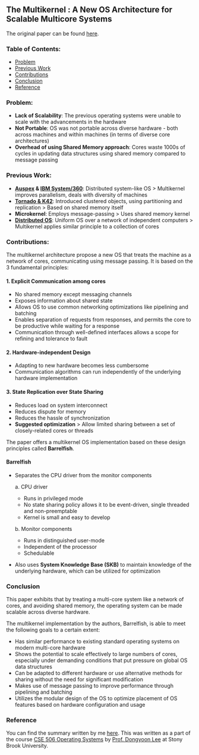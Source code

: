 ## The Multikernel : A New OS Architecture for Scalable Multicore Systems

The original paper can be found [here](https://github.com/parthskansara/Operating-Systems/blob/main/2.%20Multikernel/Multikernels.pdf).

### Table of Contents:
* [Problem](#problem)
* [Previous Work](#previous-work)
* [Contributions](#contributions)
* [Conclusion](#conclusion)
* [Reference](#reference)

### Problem:
* **Lack of Scalability**: The previous operating systems were unable to scale with the advancements in the hardware
* **Not Portable**: OS was not portable across diverse hardware - both across machines and within machines (in terms of diverse core architectures)
* **Overhead of using Shared Memory approach**: Cores waste 1000s of cycles in updating data structures using shared memory compared to message passing

### Previous Work:
* **[Auspex](http://www.bitsavers.org/pdf/auspex/eng-doc/848_Architecture_SE_Training.pdf) & [IBM System/360](https://www.ibm.com/ibm/history/ibm100/us/en/icons/system360/)**: Distributed system-like OS > Multikernel improves parallelism, deals with diversity of machines
* **[Tornado & K42](https://www.usenix.org/legacy/events/osdi99/full_papers/gamsa/gamsa.pdf)**: Introduced clustered objects, using partitioning and replication > Based on shared memory itself
* **Microkernel**: Employs message-passing > Uses shared memory kernel
* **[Distributed OS](https://dl.acm.org/doi/pdf/10.1145/6041.6074)**: Uniform OS over a network of independent computers > Multikernel applies similar principle to a collection of cores

### Contributions:
The multikernel architecture propose a new OS that treats the machine as a network of cores, communicating using message passing. It is based on the 3 fundamental principles:

#### 1. Explicit Communication among cores
* No shared memory except messaging channels
* Exposes information about shared state
* Allows OS to use common networking optimizations like pipelining and batching
* Enables separation of requests from responses, and permits the core to be productive while waiting for a response
* Communication through well-defined interfaces allows a scope for refining and tolerance to fault

#### 2. Hardware-independent Design
* Adapting to new hardware becomes less cumbersome
* Communication algorithms can run independently of the underlying hardware implementation

#### 3. State Replication over State Sharing
* Reduces load on system interconnect
* Reduces dispute for memory
* Reduces the hassle of synchronization
* **Suggested optimization** > Allow limited sharing between a set of closely-related cores or threads

The paper offers a multikernel OS implementation based on these design principles called **Barrelfish**.

#### Barrelfish
* Separates the CPU driver from the monitor components

  a. CPU driver
  * Runs in privileged mode
  * No state sharing policy allows it to be event-driven, single threaded and non-preemptable
  * Kernel is small and easy to develop

  b. Monitor components
  * Runs in distinguished user-mode
  * Independent of the processor
  * Schedulable

* Also uses **System Knowledge Base (SKB)** to maintain knowledge of the underlying hardware, which can be utilized for optimization

### Conclusion
This paper exhibits that by treating a multi-core system like a network of cores, and avoiding shared memory, the operating system can be made scalable across diverse hardware.

The multikernel implementation by the authors, Barrelfish, is able to meet the following goals to a certain extent:
* Has similar performance to existing standard operating systems on modern multi-core hardware
* Shows the potential to scale effectively to large numbers of cores, especially under demanding conditions that put pressure on global OS data structures
* Can be adapted to different hardware or use alternative methods for sharing without the need for significant modification
* Makes use of message passing to improve performance through pipelining and batching
* Utilizes the modular design of the OS to optimize placement of OS features based on hardware configuration and usage

### Reference
You can find the summary written by me [here](LINK). This was written as a part of the course [CSE 506 Operating Systems](https://www3.cs.stonybrook.edu/~dongyoon/cse506-s23/) by [Prof. Dongyoon Lee](https://www3.cs.stonybrook.edu/~dongyoon/) at Stony Brook University.
